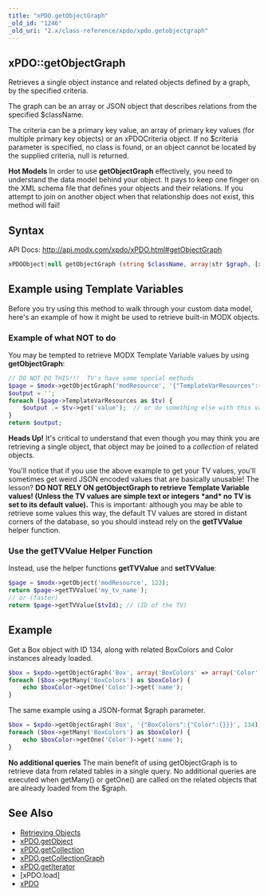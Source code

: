 ```yaml
---
title: "xPDO.getObjectGraph"
_old_id: "1246"
_old_uri: "2.x/class-reference/xpdo/xpdo.getobjectgraph"
---
```


## xPDO::getObjectGraph

Retrieves a single object instance and related objects defined by a graph, by the specified criteria.

The graph can be an array or JSON object that describes relations from the specified $className.

The criteria can be a primary key value, an array of primary key values (for multiple primary key objects) or an xPDOCriteria object. If no $criteria parameter is specified, no class is found, or an object cannot be located by the supplied criteria, null is returned.

**Hot Models** 
 In order to use **getObjectGraph** effectively, you need to understand the data model behind your object. It pays to keep one finger on the XML schema file that defines your objects and their relations. If you attempt to join on another object when that relationship does not exist, this method will fail!

## Syntax

API Docs: <http://api.modx.com/xpdo/xPDO.html#getObjectGraph>

``` php 
xPDOObject|null getObjectGraph (string $className, array|str $graph, [xPDOCriteria|array|str|int $criteria = null], [bool|int $cacheFlag = true])

```

## Example using Template Variables

Before you try using this method to walk through your custom data model, here's an example of how it might be used to retrieve built-in MODX objects.

### Example of what NOT to do

You may be tempted to retrieve MODX Template Variable values by using **getObjectGraph**:

``` php 
// DO NOT DO THIS!!!  TV's have some special methods
$page = $modx->getObjectGraph('modResource', '{"TemplateVarResources":{}}',123);
$output = '';
foreach ($page->TemplateVarResources as $tv) {
    $output .= $tv->get('value');  // or do something else with this value
}
return $output;

```

**Heads Up!** 
 It's critical to understand that even though you may think you are retrieving a single object, that object may be joined to a _collection_ of related objects.

You'll notice that if you use the above example to get your TV values, you'll sometimes get weird JSON encoded values that are basically unusable! The lesson? **DO NOT RELY ON getObjectGraph to retrieve Template Variable values! (Unless the TV values are simple text or integers \*and\* no TV is set to its default value).** This is important: although you may be able to retrieve some values this way, the default TV values are stored in distant corners of the database, so you should instead rely on the **getTVValue** helper function.

### Use the getTVValue Helper Function

Instead, use the helper functions **getTVValue** and **setTVValue**:

``` php 
$page = $modx->getObject('modResource', 123);
return $page->getTVValue('my_tv_name');
// or (faster)
return $page->getTVValue($tvId); // (ID of the TV)
```

## Example

Get a Box object with ID 134, along with related BoxColors and Color instances already loaded.

``` php 
$box = $xpdo->getObjectGraph('Box', array('BoxColors' => array('Color' => array())), 134);
foreach ($box->getMany('BoxColors') as $boxColor) {
    echo $boxColor->getOne('Color')->get('name');
}

```

The same example using a JSON-format $graph parameter.

``` php 
$box = $xpdo->getObjectGraph('Box', '{"BoxColors":{"Color":{}}}', 134);
foreach ($box->getMany('BoxColors') as $boxColor) {
    echo $boxColor->getOne('Color')->get('name');
}

```

**No additional queries** 
 The main benefit of using getObjectGraph is to retrieve data from related tables in a single query. No additional queries are executed when getMany() or getOne() are called on the related objects that are already loaded from the $graph.

## See Also

- [Retrieving Objects](/xpdo/2.x/getting-started/using-your-xpdo-model/retrieving-objects "Retrieving Objects")
- [xPDO.getObject](/xpdo/2.x/class-reference/xpdo/xpdo.getobject "xPDO.getObject")
- [xPDO.getCollection](/xpdo/2.x/class-reference/xpdo/xpdo.getcollection "xPDO.getCollection")
- [xPDO.getCollectionGraph](/xpdo/2.x/class-reference/xpdo/xpdo.getcollectiongraph "xPDO.getCollectionGraph")
- [xPDO.getIterator](/xpdo/2.x/class-reference/xpdo/xpdo.getiterator "xPDO.getIterator")
- \[xPDO.load\]
- [xPDO](/xpdo/2.x/class-reference/xpdo "xPDO")